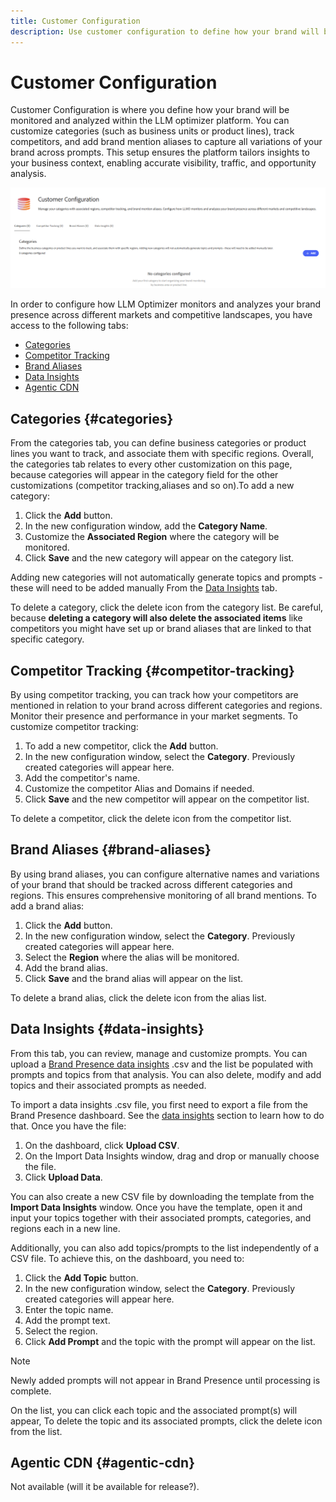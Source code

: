 ```yaml
---
title: Customer Configuration
description: Use customer configuration to define how your brand will be monitored and analyzed within the LLM optimizer platform.
---
```


# Customer Configuration

Customer Configuration is where you define how your brand will be monitored and analyzed within the LLM optimizer platform. You can customize categories (such as business units or product lines), track competitors, and add brand mention aliases to capture all variations of your brand across prompts. This setup ensures the platform tailors insights to your business context, enabling accurate visibility, traffic, and opportunity analysis.

![Customer Configuration Dashboard](/help/dashboards/assets/customer-config.png)

In order to configure how LLM Optimizer monitors and analyzes your brand presence across different markets and competitive landscapes, you have access to the following tabs:

* [Categories](#categories)
* [Competitor Tracking](#competitor-tracking)
* [Brand Aliases](#brand-aliases)
* [Data Insights](#data-insights)
* [Agentic CDN](#agentic-cdn)

## Categories {#categories}

From the categories tab, you can define business categories or product lines you want to track, and associate them with specific regions. Overall, the categories tab relates to every other customization on this page, because categories will appear in the category field for the other customizations (competitor tracking,aliases and so on).To add a new category:

1. Click the **Add** button.
2. In the new configuration window, add the **Category Name**.
3. Customize the **Associated Region** where the category will be monitored.
4. Click **Save** and the new category will appear on the category list.

Adding new categories will not automatically generate topics and prompts - these will need to be added manually From the [Data Insights](#data-insights) tab.

To delete a category, click the delete icon from the category list. Be careful, because **deleting a category will also delete the associated items** like competitors you might have set up or brand aliases that are linked to that specific category.

## Competitor Tracking {#competitor-tracking}

By using competitor tracking, you can track how your competitors are mentioned in relation to your brand across different categories and regions. Monitor their presence and performance in your market segments. To customize competitor tracking:

1. To add a new competitor, click the **Add** button.
2. In the new configuration window, select the **Category**. Previously created categories will appear here.
3. Add the competitor's name.
4. Customize the competitor Alias and Domains if needed.
5. Click **Save** and the new competitor will appear on the competitor list.

To delete a competitor, click the delete icon from the competitor list.

## Brand Aliases {#brand-aliases}

By using brand aliases, you can configure alternative names and variations of your brand that should be tracked across different categories and regions. This ensures comprehensive monitoring of all brand mentions. To add a brand alias:

1. Click the **Add** button.
2. In the new configuration window, select the **Category**. Previously created categories will appear here.
3. Select the **Region** where the alias will be monitored.
4. Add the brand alias.
5. Click **Save** and the brand alias will appear on the list.

To delete a brand alias, click the delete icon from the alias list.

## Data Insights {#data-insights}

From this tab, you can review, manage and customize prompts. You can upload a [Brand Presence data insights](/help/dashboards/brand-presence.md#data-insights) .csv and the list be populated with prompts and topics from that analysis. You can also delete, modify and add topics and their associated prompts as needed.

To import a data insights .csv file, you first need to export a file from the Brand Presence dashboard. See the [data insights](/help/dashboards/brand-presence.md#data-insights) section to learn how to do that. Once you have the file:

1. On the dashboard, click **Upload CSV**.
2. On the Import Data Insights window, drag and drop or manually choose the file.
3. Click **Upload Data**.

You can also create a new CSV file by downloading the template from the **Import Data Insights** window. Once you have the template, open it and input your topics together with their associated prompts, categories, and regions each in a new line.

Additionally, you can also add topics/prompts to the list independently of a CSV file. To achieve this, on the dashboard, you need to:

1. Click the **Add Topic** button.
2. In the new configuration window, select the **Category**. Previously created categories will appear here.
3. Enter the topic name.
4. Add the prompt text.
5. Select the region.
6. Click **Add Prompt** and the topic with the prompt will appear on the list.

>[!NOTE]
>Newly added prompts will not appear in Brand Presence until processing is complete.

On the list, you can click each topic and the associated prompt(s) will appear, To delete the topic and its associated prompts, click the delete icon from the list.

## Agentic CDN {#agentic-cdn}

Not available (will it be available for release?).

